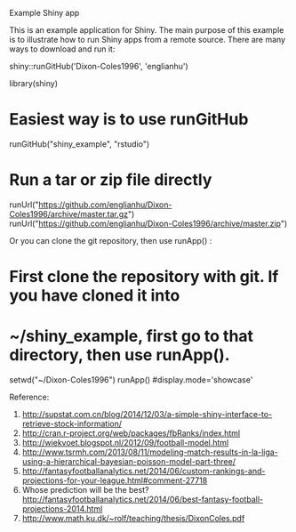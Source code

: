 Example Shiny app

This is an example application for Shiny. The main purpose of this example is to illustrate how to run Shiny apps from a remote source. There are many ways to download and run it:

shiny::runGitHub('Dixon-Coles1996', 'englianhu')

library(shiny)

# Easiest way is to use runGitHub
runGitHub("shiny_example", "rstudio")

# Run a tar or zip file directly
runUrl("https://github.com/englianhu/Dixon-Coles1996/archive/master.tar.gz")
runUrl("https://github.com/englianhu/Dixon-Coles1996/archive/master.zip")

Or you can clone the git repository, then use  runApp() :

# First clone the repository with git. If you have cloned it into
# ~/shiny_example, first go to that directory, then use runApp().
setwd("~/Dixon-Coles1996")
runApp() #display.mode='showcase'


Reference:
1) http://supstat.com.cn/blog/2014/12/03/a-simple-shiny-interface-to-retrieve-stock-information/
2) http://cran.r-project.org/web/packages/fbRanks/index.html
3) http://wiekvoet.blogspot.nl/2012/09/football-model.html
4) http://www.tsrmh.com/2013/08/11/modeling-match-results-in-la-liga-using-a-hierarchical-bayesian-poisson-model-part-three/
5) http://fantasyfootballanalytics.net/2014/06/custom-rankings-and-projections-for-your-league.html#comment-27718
6) Whose prediction will be the best? http://fantasyfootballanalytics.net/2014/06/best-fantasy-football-projections-2014.html
7) http://www.math.ku.dk/~rolf/teaching/thesis/DixonColes.pdf
